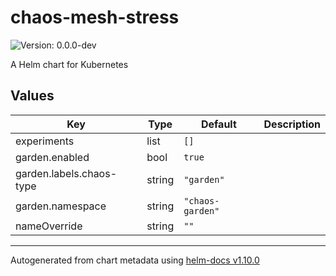 # chaos-mesh-stress

![Version: 0.0.0-dev](https://img.shields.io/badge/Version-0.0.0--dev-informational?style=flat-square)

A Helm chart for Kubernetes

## Values

| Key | Type | Default | Description |
|-----|------|---------|-------------|
| experiments | list | `[]` |  |
| garden.enabled | bool | `true` |  |
| garden.labels.chaos-type | string | `"garden"` |  |
| garden.namespace | string | `"chaos-garden"` |  |
| nameOverride | string | `""` |  |

----------------------------------------------
Autogenerated from chart metadata using [helm-docs v1.10.0](https://github.com/norwoodj/helm-docs/releases/v1.10.0)
